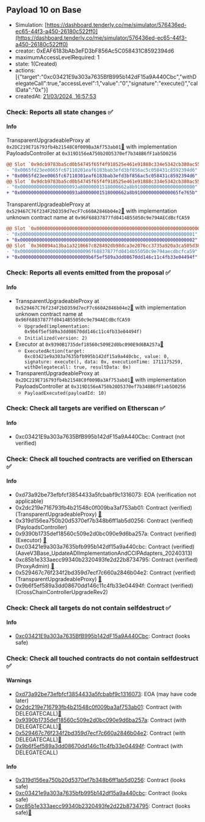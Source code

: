## Payload 10 on Base

- Simulation: [https://dashboard.tenderly.co/me/simulator/576436ed-ec65-44f3-a450-26180c522ff0](https://dashboard.tenderly.co/me/simulator/576436ed-ec65-44f3-a450-26180c522ff0)
- creator: 0xEAF6183bAb3eFD3bF856Ac5C058431C8592394d6
- maximumAccessLevelRequired: 1
- state: 1(Created)
- actions: [{"target":"0xc03421E9a303a7635BfB995b142dF15a9A440Cbc","withDelegateCall":true,"accessLevel":1,"value":"0","signature":"execute()","callData":"0x"}]
- createdAt: [21/03/2024, 16:57:53](https://basescan.org/tx/0x258fa8702c840a633ca9cdc0504fb82bf1b1b6c4f34cb6a9d93527ddcb8615bc)

### Check: Reports all state changes :white_check_mark:

#### Info


TransparentUpgradeableProxy at `0x2DC219E716793fb4b21548C0f009Ba3Af753ab01`[:ghost:](https://github.com/bgd-labs/aave-address-book "GovernanceV3Base.PAYLOADS_CONTROLLER") with implementation PayloadsController at `0x319D156eA750b20D5370ef7b348B6fF1ab5D0256`
```diff
@@ Slot `0x9dcb9783ba5cd0b54745f65f4f918525e461e91888c334e5342cb380ac558d53` @@
- "0x0065fd23ee0065fc67110201eaf6183bab3efd3bf856ac5c058431c8592394d6"
+ "0x0065fd23ee0065fc67110301eaf6183bab3efd3bf856ac5c058431c8592394d6"
@@ Slot `0x9dcb9783ba5cd0b54745f65f4f918525e461e91888c334e5342cb380ac558d54` @@
- "0x000000000000000000093a80000001518000662a8b9100000000000000000000"
+ "0x000000000000000000093a80000001518000662a8b9100000000000065fe765b"
```

TransparentUpgradeableProxy at `0x529467C76f234F2bD359d7ecF7c660A2846b04e2`[:ghost:](https://github.com/bgd-labs/aave-address-book "GovernanceV3Base.CROSS_CHAIN_CONTROLLER") with implementation unknown contract name at `0x96F68837877fd0414B55050c9e794AECdBcfCA59`
```diff
@@ Slot `0x0000000000000000000000000000000000000000000000000000000000000071` @@
- "0x0000000000000000000000000000000000000000000000000000000000000001"
+ "0x0000000000000000000000000000000000000000000000000000000000000002"
@@ Slot `0x360894a13ba1a3210667c828492db98dca3e2076cc3735a920a3ca505d382bbc` @@
- "0x00000000000000000000000096f68837877fd0414b55050c9e794aecdbcfca59"
+ "0x0000000000000000000000009b6f5ef589a3dd08670dd146c11c4fb33e04494f"
```


### Check: Reports all events emitted from the proposal :white_check_mark:

#### Info

- TransparentUpgradeableProxy at `0x529467C76f234F2bD359d7ecF7c660A2846b04e2`[:ghost:](https://github.com/bgd-labs/aave-address-book "GovernanceV3Base.CROSS_CHAIN_CONTROLLER") with implementation unknown contract name at `0x96F68837877fd0414B55050c9e794AECdBcfCA59`
  - `Upgraded(implementation: 0x9b6f5ef589a3dd08670dd146c11c4fb33e04494f)`
  - `Initialized(version: 2)`
- Executor at `0x9390B1735def18560c509E2d0bc090E9d6BA257a`[:ghost:](https://github.com/bgd-labs/aave-address-book "AaveV3Base.ACL_ADMIN, GovernanceV3Base.EXECUTOR_LVL_1")
  - `ExecutedAction(target: 0xc03421e9a303a7635bfb995b142df15a9a440cbc, value: 0, signature: execute(), data: 0x, executionTime: 1711175259, withDelegatecall: true, resultData: 0x)`
- TransparentUpgradeableProxy at `0x2DC219E716793fb4b21548C0f009Ba3Af753ab01`[:ghost:](https://github.com/bgd-labs/aave-address-book "GovernanceV3Base.PAYLOADS_CONTROLLER") with implementation PayloadsController at `0x319D156eA750b20D5370ef7b348B6fF1ab5D0256`
  - `PayloadExecuted(payloadId: 10)`

### Check: Check all targets are verified on Etherscan :white_check_mark:

#### Info

- 0xc03421E9a303a7635BfB995b142dF15a9A440Cbc: Contract (not verified) 

### Check: Check all touched contracts are verified on Etherscan :white_check_mark:

#### Info

- 0xd73a92be73efbfcf3854433a5fcbabf9c1316073: EOA (verification not applicable)
- 0x2dc219e716793fb4b21548c0f009ba3af753ab01: Contract (verified) (TransparentUpgradeableProxy) [:ghost:](https://github.com/bgd-labs/aave-address-book "GovernanceV3Base.PAYLOADS_CONTROLLER")
- 0x319d156ea750b20d5370ef7b348b6ff1ab5d0256: Contract (verified) (PayloadsController) 
- 0x9390b1735def18560c509e2d0bc090e9d6ba257a: Contract (verified) (Executor) [:ghost:](https://github.com/bgd-labs/aave-address-book "AaveV3Base.ACL_ADMIN, GovernanceV3Base.EXECUTOR_LVL_1")
- 0xc03421e9a303a7635bfb995b142df15a9a440cbc: Contract (verified) (AaveV3Base_UpdateADIImplementationAndCCIPAdapters_20240313) 
- 0xc85b1e333aecc99340b2320493fe2d22b8734795: Contract (verified) (ProxyAdmin) [:ghost:](https://github.com/bgd-labs/aave-address-book "MiscBase.PROXY_ADMIN")
- 0x529467c76f234f2bd359d7ecf7c660a2846b04e2: Contract (verified) (TransparentUpgradeableProxy) [:ghost:](https://github.com/bgd-labs/aave-address-book "GovernanceV3Base.CROSS_CHAIN_CONTROLLER")
- 0x9b6f5ef589a3dd08670dd146c11c4fb33e04494f: Contract (verified) (CrossChainControllerUpgradeRev2) 

### Check: Check all targets do not contain selfdestruct :white_check_mark:

#### Info

- [0xc03421E9a303a7635BfB995b142dF15a9A440Cbc](https://basescan.org/address/0xc03421E9a303a7635BfB995b142dF15a9A440Cbc): Contract (looks safe)

### Check: Check all touched contracts do not contain selfdestruct :white_check_mark:

#### Warnings

- [0xd73a92be73efbfcf3854433a5fcbabf9c1316073](https://basescan.org/address/0xd73a92be73efbfcf3854433a5fcbabf9c1316073): EOA (may have code later)
- [0x2dc219e716793fb4b21548c0f009ba3af753ab01](https://basescan.org/address/0x2dc219e716793fb4b21548c0f009ba3af753ab01): Contract (with DELEGATECALL)[:ghost:](https://github.com/bgd-labs/aave-address-book "GovernanceV3Base.PAYLOADS_CONTROLLER")
- [0x9390b1735def18560c509e2d0bc090e9d6ba257a](https://basescan.org/address/0x9390b1735def18560c509e2d0bc090e9d6ba257a): Contract (with DELEGATECALL)[:ghost:](https://github.com/bgd-labs/aave-address-book "AaveV3Base.ACL_ADMIN, GovernanceV3Base.EXECUTOR_LVL_1")
- [0x529467c76f234f2bd359d7ecf7c660a2846b04e2](https://basescan.org/address/0x529467c76f234f2bd359d7ecf7c660a2846b04e2): Contract (with DELEGATECALL)[:ghost:](https://github.com/bgd-labs/aave-address-book "GovernanceV3Base.CROSS_CHAIN_CONTROLLER")
- [0x9b6f5ef589a3dd08670dd146c11c4fb33e04494f](https://basescan.org/address/0x9b6f5ef589a3dd08670dd146c11c4fb33e04494f): Contract (with DELEGATECALL)

#### Info

- [0x319d156ea750b20d5370ef7b348b6ff1ab5d0256](https://basescan.org/address/0x319d156ea750b20d5370ef7b348b6ff1ab5d0256): Contract (looks safe)
- [0xc03421e9a303a7635bfb995b142df15a9a440cbc](https://basescan.org/address/0xc03421e9a303a7635bfb995b142df15a9a440cbc): Contract (looks safe)
- [0xc85b1e333aecc99340b2320493fe2d22b8734795](https://basescan.org/address/0xc85b1e333aecc99340b2320493fe2d22b8734795): Contract (looks safe)[:ghost:](https://github.com/bgd-labs/aave-address-book "MiscBase.PROXY_ADMIN")

